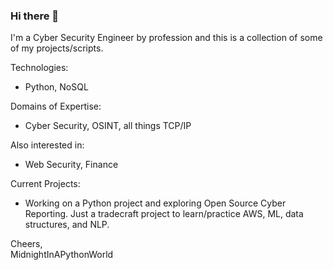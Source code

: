 ### Hi there 👋

I'm a Cyber Security Engineer by profession and this is a collection of some of my projects/scripts. 

Technologies:
 - Python, NoSQL
 
Domains of Expertise:
  - Cyber Security, OSINT, all things TCP/IP
  
Also interested in:
- Web Security, Finance

Current Projects:
- Working on a Python project and exploring Open Source Cyber Reporting.  Just a tradecraft project to learn/practice AWS, ML, data structures, and NLP.  


Cheers,  
MidnightInAPythonWorld
